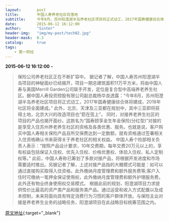 ```yaml
---
layout:       post
title:        中国人寿养老社区将落地
subtitle:     今年8月，苏州阳澄湖半岛养老社区项目将正式动工，2017年国寿健康综合体将建成，2018年社区将全面建成。
date:         2015-06-12 16:12:00
author:       "Sinter"
header-img:   "img/my-post/tech02.jpg"
header-mask:  0.3
catalog:      true
tags:
    - 第一财经
---
```


**2015-06-12 16:12:00**  **-**

> 保险公司养老社区正在不断扩容中。
据记者了解，中国人寿苏州阳澄湖半岛项目的神秘面纱已经揭开，项目一期总建筑面积11万平方米，将由中国人寿与美国Merrill Garden公司联手开发，定位是复合型中高端养老养生社区。据中国人寿投资控股有限公司副总裁杨华良透露：“今年8月，苏州阳澄湖半岛养老社区项目将正式动工，2017年国寿健康综合体将建成，2018年社区将全面建成。”
此外，北京、天津及三亚都在规划中，其中三亚即将获得土地，北京大兴的改造项目也“箭在弦上”。
同时，对接养老养生社区的项目的产品也揭开面纱。这款名为“国寿颐享金生年金保险(分红型)”对接的是享受入住苏州养老养生社区的资格及各类优惠、服务。也就是说，客户购买中国人寿相关保险产品且所交保费达到一定数额，就有资格通过签署相关入住资格确认书来获得关于养老社区的相关权益。
中国人寿个险部相关负责人表示：“按照产品设计要求，10年交费期，每年交费20万元以上的，享有权益包括保证入住权、优先入住权、价格优惠权、体验入住权、私人定制权等。”
此前，中国人寿称已筹划了多款对接产品，将根据开发进度和市场需要适时推出。另据记者了解，上述对接产品指的大概模式可能是：如可以通过直接购买取得入住资格，此外缴纳月度管理费和额外服务费等;客户入住时可缴纳一笔押金保证使用权，此外缴纳月度管理费和额外护理服务费。此外还有物业终身使用权交易模式。
根据此前的规划，阳澄湖项目力求提供性价比最高的资产类产品和服务类产品。通过运营和收入方式配置以及成本控制，未来将面向具有特定消费行为习惯的客户群体开放。与保险主业对接是养老养生业务的战略任务，阳澄湖项目在此战略目标统筹范围之内。


[原文地址](http://www.yicai.com/news/4631595.html){:target="_blank"}


